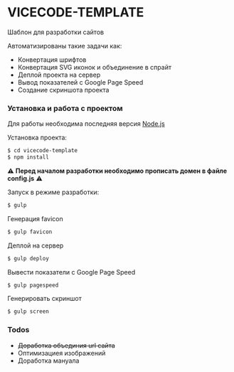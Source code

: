 # VICECODE-TEMPLATE
Шаблон для разработки сайтов

Автоматизированы такие задачи как:

  - Конвертация шрифтов
  - Конвертация SVG иконок и объединение в спрайт
  - Деплой проекта на сервер
  - Вывод показателей с Google Page Speed
  - Создание скриншота проекта

### Установка и работа с проектом

Для работы необходима последняя версия [Node.js](https://nodejs.org/)

Установка проекта:

```sh
$ cd vicecode-template
$ npm install
```
⚠️ **Перед началом разработки необходимо прописать домен в файле config.js** ⚠️

Запуск в режиме разработки:

```sh
$ gulp
```

Генерация favicon

```sh
$ gulp favicon
```

Деплой на сервер

```sh
$ gulp deploy
```

Вывести показатели с Google Page Speed

```sh
$ gulp pagespeed
```

Генерировать скриншот

```sh
$ gulp screen
```

### Todos

 - ~~Доработка объединия url сайта~~
 - Оптимизациея изображений
 - Доработка мануала
